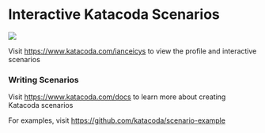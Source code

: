 # Interactive Katacoda Scenarios

[![](http://shields.katacoda.com/katacoda/ianceicys/count.svg)](https://www.katacoda.com/ianceicys "Get your profile on Katacoda.com")

Visit https://www.katacoda.com/ianceicys to view the profile and interactive scenarios

### Writing Scenarios
Visit https://www.katacoda.com/docs to learn more about creating Katacoda scenarios

For examples, visit https://github.com/katacoda/scenario-example
